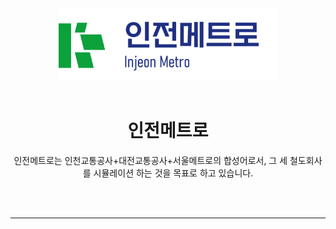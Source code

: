 <div align="center">
	<img width="350" src="ITC_logo_metro.png" alt="인전메트로">
	<br>
	<br>
	<h1>인전메트로</h1>
  <p>인전메트로는 인천교통공사+대전교통공사+서울메트로의 합성어로서, 그 세 철도회사를 시뮬레이션 하는 것을 목표로 하고 있습니다.</p>
	<br>
	<br>
	<hr>
</div>
